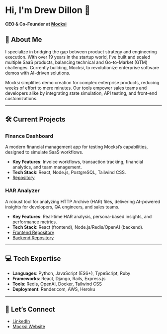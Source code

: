 # Hi, I'm Drew Dillon 👋  
**CEO & Co-Founder at [Mocksi](https://mocksi.ai)**  

## 🚀 About Me  
I specialize in bridging the gap between product strategy and engineering execution. With over 19 years in the startup world, I've built and scaled multiple SaaS products, balancing technical and Go-to-Market (GTM) challenges. Currently building, Mocksi, to revolutionize enterprise software demos with AI-driven solutions.

Mocksi simplifies demo creation for complex enterprise products, reducing weeks of effort to mere minutes. Our tools empower sales teams and developers alike by integrating state simulation, API testing, and front-end customizations.

---

## 🛠️ Current Projects  

### **Finance Dashboard**  
A modern financial management app for testing Mocksi’s capabilities, designed to simulate SaaS workflows.  
- **Key Features**: Invoice workflows, transaction tracking, financial analytics, and team management.  
- **Tech Stack**: React, Node.js, PostgreSQL, Tailwind CSS.  
- [Repository](https://github.com/yourusername/finance-dashboard)  

### **HAR Analyzer**  
A robust tool for analyzing HTTP Archive (HAR) files, delivering AI-powered insights for developers, QA engineers, and sales teams.  
- **Key Features**: Real-time HAR analysis, persona-based insights, and performance metrics.  
- **Tech Stack**: React (frontend), Node.js/Redis/OpenAI (backend).  
- [Frontend Repository](https://github.com/yourusername/har-analyzer-frontend)  
- [Backend Repository](https://github.com/yourusername/har-analyzer-backend)  

---

## 💻 Tech Expertise  
- **Languages**: Python, JavaScript (ES6+), TypeScript, Ruby  
- **Frameworks**: React, Django, Rails, Express.js  
- **Tools**: Redis, OpenAI, Docker, Tailwind CSS  
- **Deployment**: Render.com, AWS, Heroku  

---

## 🤝 Let’s Connect  
- [LinkedIn](https://www.linkedin.com/in/drewdil/)  
- [Mocksi Website](https://mocksi.ai)  
